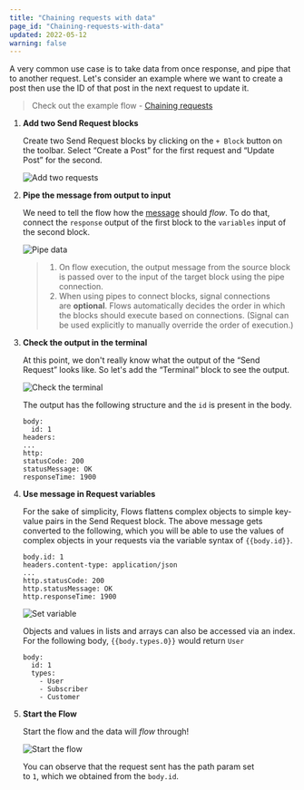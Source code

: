 ```yaml
---
title: "Chaining requests with data"
page_id: "Chaining-requests-with-data"
updated: 2022-05-12
warning: false
---
```


A very common use case is to take data from once response, and pipe that to another request. Let's consider an example where we want to create a post then use the ID of that post in the next request to update it.

> Check out the example flow - [Chaining requests](https://www.postman.com/postman/workspace/example-flows/flow/6267fbc38752c1035922de4a)

1. **Add two Send Request blocks**

   Create two Send Request blocks by clicking on the `+ Block` button on the toolbar. Select “Create a Post” for the first request and “Update Post” for the second.

   ![Add two requests](https://assets.postman.com/postman-labs-docs/chaining-requests/chaining-add-two-requests.gif)

2. **Pipe the message from output to input**

   We need to tell the flow how the [message](/postman-flows/core-concepts/messages/) should *flow*. To do that, connect the `response` output of the first block to the `variables` input of the second block.

   ![Pipe data](https://assets.postman.com/postman-labs-docs/chaining-requests/chaining-pipe-data.gif)

   > 1. On flow execution, the output message from the source block is passed over to the input of the target block using the pipe connection.
   > 2. When using pipes to connect blocks, signal connections are **optional**. Flows automatically decides the order in which the blocks should execute based on connections. (Signal can be used explicitly to manually override the order of execution.)

3. **Check the output in the terminal**

   At this point, we don't really know what the output of the “Send Request” looks like. So let's add the “Terminal” block to see the output.

   ![Check the terminal](https://assets.postman.com/postman-labs-docs/chaining-requests/chaining-check-in-terminal.gif)

   The output has the following structure and the `id` is present in the body.

   ```
   body:
     id: 1
   headers:
   ...
   http:
   statusCode: 200
   statusMessage: OK
   responseTime: 1900

   ```

4. **Use message in Request variables**

   For the sake of simplicity, Flows flattens complex objects to simple key-value pairs in the Send Request block. The above message gets converted to the following, which you will be able to use the values of complex objects in your requests via the variable syntax of `{{body.id}}`.

   ```
   body.id: 1
   headers.content-type: application/json
   ...
   http.statusCode: 200
   http.statusMessage: OK
   http.responseTime: 1900

   ```

   ![Set variable](https://assets.postman.com/postman-labs-docs/chaining-requests/chaining-set-variable.gif)

   Objects and values in lists and arrays can also be accessed via an index. For the following body, `{{body.types.0}}` would return `User`

   ```
   body:
     id: 1
     types:
       - User
       - Subscriber
       - Customer
   ```

5. **Start the Flow**

   Start the flow and the data will *flow* through!

   ![Start the flow](https://assets.postman.com/postman-labs-docs/chaining-requests/chaining-start-flow.gif)

   You can observe that the request sent has the path param set to `1`, which we obtained from the `body.id`.

<!-- ---

## **[#](https://www.postmanlabs.com/postman-flows/tutorials/chaining-requests/#conditional)Conditional**

There might be situations where we want to conditionally send the second request.

**[#](https://www.postmanlabs.com/postman-flows/tutorials/chaining-requests/#1-add-an-example-to-the-first-request-important)1. Add an `Example` to the first request. (Important)**

**[#](https://www.postmanlabs.com/postman-flows/tutorials/chaining-requests/#2-add-a-condition-block-in-between-the-first-and-second-request)2. Add a `Condition` block in-between the first and second request.**

**[#](https://www.postmanlabs.com/postman-flows/tutorials/chaining-requests/#3-add-a-truthy-expression-to-conditionally-pipe-the-data-from-first-request-to-second)3. Add a `truthy` expression to conditionally pipe the data from first request to second**

**[#](https://www.postmanlabs.com/postman-flows/tutorials/chaining-requests/#4-start-the-flow)4. Start the Flow** -->
